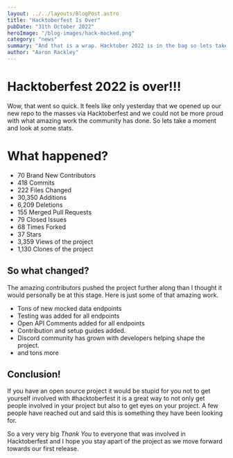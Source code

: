```yaml
---
layout: ../../layouts/BlogPost.astro
title: "Hacktoberfest Is Over"
pubDate: "31th October 2022"
heroImage: "/blog-images/hack-mocked.png"
category: "news"
summary: "And that is a wrap. Hacktober 2022 is in the bag so lets take a look at what happened."
author: "Aaron Rackley"
---
```


# Hacktoberfest 2022 is over!!!

Wow, that went so quick. It feels like only yesterday that we opened up our new repo to the masses via Hacktoberfest and we could not be more proud with what amazing work the community has done. So lets take a moment and look at some stats. 

# What happened?

- 70 Brand New Contributors
- 418 Commits
- 222 Files Changed
- 30,350 Additions
- 6,209 Deletions
- 155 Merged Pull Requests
- 79 Closed Issues
- 68 Times Forked
- 37 Stars
- 3,359 Views of the project
- 1,130 Clones of the project

## So what changed?

The amazing contributors pushed the project further along than I thought it would personally be at this stage. Here is just some of that amazing work. 

- Tons of new mocked data endpoints
- Testing was added for all endpoints
- Open API Comments added for all endpoints
- Contribution and setup guides added. 
- Discord community has grown with developers helping shape the project.
- and tons more

## Conclusion!

If you have an open source project it would be stupid for you not to get yourself involved with #hacktoberfest it is a great way to not only get people involved in your project but also to get eyes on your project. A few people have reached out and said this is something they have been looking for.

So a very very big *Thank You* to everyone that was involved in Hacktoberfest and I hope you stay apart of the project as we move forward towards our first release.